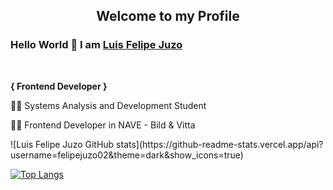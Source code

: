 <p align="center">
 <h2 align="center">Welcome to my Profile</h2>
</p>

### Hello World 👋 I am [Luis Felipe Juzo](https://github.com/felipejuzo02)

<br>

<p><b>{ Frontend Developer }</b></p>
<p>   👨‍🎓 Systems Analysis and Development Student </p>
<p>  👨‍💻 Frontend Developer in NAVE - Bild & Vitta </p>
![Luis Felipe Juzo GitHub stats](https://github-readme-stats.vercel.app/api?username=felipejuzo02&theme=dark&show_icons=true)

<br>

[![Top Langs](https://github-readme-stats.vercel.app/api/top-langs/?username=felipejuzo02&layout=compact&theme=dark)](https://github.com/anuraghazra/github-readme-stats)

